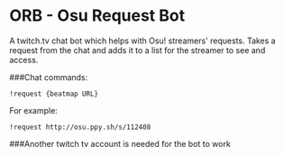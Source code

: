 ORB - Osu Request Bot
=============

A twitch.tv chat bot which helps with Osu! streamers' requests. Takes a request from the chat and adds it to a list for the streamer to see and access.

###Chat commands:

	!request {beatmap URL}
	
For example:

	!request http://osu.ppy.sh/s/112408
	
###Another twitch tv account is needed for the bot to work
